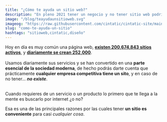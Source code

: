```yaml
---
title: "¿Cómo te ayuda un sitio web?"
description: "En pleno 2021 tener un negocio y no tener sitio web podría significar no tener negocio"
image: "/blog/teayudaunsitioweb.svg"
imageog: "https://raw.githubusercontent.com/cintatic/cintatic-site/main/static/blog/teayudaunsitioweb.png"
slug: "como-te-ayuda-un-sitio"
hashtags: "sitioweb,cintatic,diseño"
---
```


Hoy en día es muy común una página web, <ins>**existen [200,674,843](https://siteefy.com/how-many-websites-are-there/) sitios activos**</ins>, y <ins>**diariamente se crean [252,000](https://siteefy.com/how-many-websites-are-there/)**</ins>. <br>
<br>
Usamos diariamente sus servicios y se han convertido en una **parte esencial de la sociedad moderna**,
de hecho podrás darte cuenta que prácticamente **cualquier empresa competitiva tiene un sito**, y en caso de no tener... **_no existe_**.

<br>
Cuando requieres de un servicio o un producto lo primero que te llega a la mente es buscarlo por internet ¿o no?

Esa es una de las principales razones por las cuales tener **un sitio es conveniente** para casi _cualquier cosa_.

